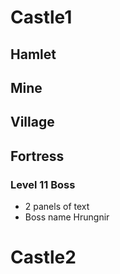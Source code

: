 # Castle1

## Hamlet
## Mine
## Village
## Fortress
### Level 11 Boss
- 2 panels of text
- Boss name Hrungnir 

# Castle2